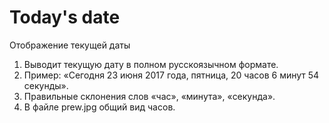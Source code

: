 # Today's date
Отображение текущей даты
1. Выводит текущую дату в полном русскоязычном формате.
2. Пример: «Сегодня 23 июня 2017 года, пятница, 20 часов 6 минут 54 секунды».
3. Правильные склонения слов «час», «минута», «секунда».
4. В файле prew.jpg общий вид часов.
